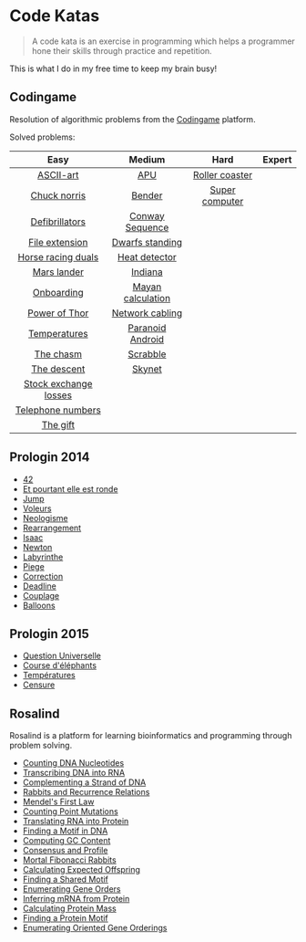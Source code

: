 # Code Katas
> A code kata is an exercise in programming which helps a programmer hone their skills through practice and repetition.

This is what I do in my free time to keep my brain busy!

## Codingame

Resolution of algorithmic problems from the [Codingame](http://www.codingame.com/) platform.

Solved problems:

| Easy | Medium | Hard | Expert
| :---: | :---: | :---: | :---: |
[ASCII-art](codingame/easy/ascii-art.py) | [APU](codingame/medium/apu.py)| [Roller coaster](codingame/hard/roller_coaster.py) |
[Chuck norris](codingame/easy/chuck_norris.py) | [Bender](codingame/medium/bender.py) | [Super computer](codingame/hard/super_computer.py)|
[Defibrillators](codingame/easy/defibrillators.py) | [Conway Sequence](codingame/medium/conway_sequence.py) ||
[File extension](codingame/easy/file_extension.py) | [Dwarfs standing](codingame/medium/dwarfs_standing.py) ||
[Horse racing duals](codingame/easy/horse-racing_duals.py) | [Heat detector](codingame/medium/heat_detector.py) ||
[Mars lander](codingame/easy/mars_lander.py) | [Indiana](codingame/medium/indiana.py) ||
[Onboarding](codingame/easy/onboarding.py) | [Mayan calculation](codingame/medium/mayan_calculation.py) ||
[Power of Thor](codingame/easy/power_of_thor.py) | [Network cabling](codingame/medium/network_cabling.py) ||
[Temperatures](codingame/easy/temperatures.py) | [Paranoid Android](codingame/medium/paranoid_android.py) ||
[The chasm](codingame/easy/the_chasm.py) | [Scrabble](codingame/medium/scrabble.py) ||
[The descent](codingame/easy/the_descent.py) | [Skynet](codingame/medium/skynet.py) ||
 | [Stock exchange losses](codingame/medium/stock_exchange_losses.py) ||
 | [Telephone numbers](codingame/medium/telephone_numbers.py) ||
 | [The gift](codingame/medium/the_gift.py) ||

## Prologin 2014
- [42](prologin/2014/1_42.py)
- [Et pourtant elle est ronde](prologin/2014/2_et_pourtant_elle_est_ronde.py)
- [Jump](prologin/2014/3_jump.py)
- [Voleurs](prologin/2014/4_voleurs.py)
- [Neologisme](prologin/2014/5_neologisme.py)
- [Rearrangement](prologin/2014/6_rearrangement.py)
- [Isaac](prologin/2014/7_isaac.py)
- [Newton](prologin/2014/8_newton.py)
- [Labyrinthe](prologin/2014/9_labyrinthe.py)
- [Piege](prologin/2014/10_piege.py)
- [Correction](prologin/2014/11_correction.py)
- [Deadline](prologin/2014/12_deadline.py)
- [Couplage](prologin/2014/13_couplage.py)
- [Balloons](prologin/2014/15_balloons.py)

## Prologin 2015
- [Question Universelle](prologin/2015/1_question-universelle.py)
- [Course d'éléphants](prologin/2015/2_course-elephants.py)
- [Températures](prologin/2015/3_temperatures.py)
- [Censure](prologin/2015/4_censure.py)

## Rosalind
Rosalind is a platform for learning bioinformatics and programming through problem solving.
- [Counting DNA Nucleotides](rosalind/dna.py)
- [Transcribing DNA into RNA](rosalind/rna.py)
- [Complementing a Strand of DNA](rosalind/recv.py)
- [Rabbits and Recurrence Relations](rosalind/fib.py)
- [Mendel's First Law](rosalind/iprb.py)
- [Counting Point Mutations](rosalind/hamm.py)
- [Translating RNA into Protein](rosalind/prot.py)
- [Finding a Motif in DNA](rosalind/subs.py)
- [Computing GC Content](rosalind/gc.py)
- [Consensus and Profile](rosalind/cons.py)
- [Mortal Fibonacci Rabbits](rosalind/fibd.py)
- [Calculating Expected Offspring](rosalind/iev.py)
- [Finding a Shared Motif](rosalind/lcsm.py)
- [Enumerating Gene Orders](rosalind/perm.py)
- [Inferring mRNA from Protein](rosalind/mrna.py)
- [Calculating Protein Mass](rosalind/prtm.py)
- [Finding a Protein Motif](rosalind/mprt.py)
- [Enumerating Oriented Gene Orderings](rosalind/sign.py)
